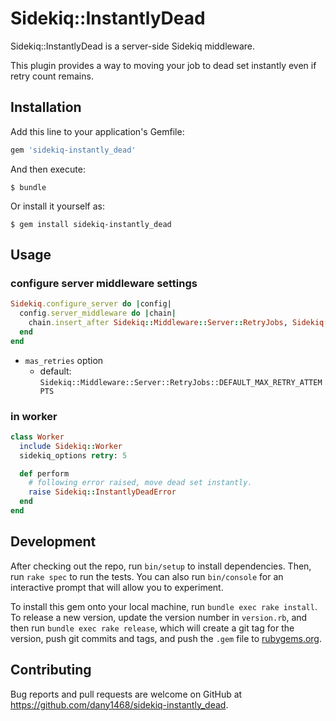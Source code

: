 # Sidekiq::InstantlyDead

Sidekiq::InstantlyDead is a server-side Sidekiq middleware.

This plugin provides a way to moving your job to dead set instantly even if retry count remains.

## Installation

Add this line to your application's Gemfile:

```ruby
gem 'sidekiq-instantly_dead'
```

And then execute:

    $ bundle

Or install it yourself as:

    $ gem install sidekiq-instantly_dead

## Usage

### configure server middleware settings

```ruby
Sidekiq.configure_server do |config|
  config.server_middleware do |chain|
    chain.insert_after Sidekiq::Middleware::Server::RetryJobs, Sidekiq::InstantlyDead::Middleware, max_retries: 5
  end
end
````

- `mas_retries` option
  - default: `Sidekiq::Middleware::Server::RetryJobs::DEFAULT_MAX_RETRY_ATTEMPTS`

### in worker

```ruby
class Worker
  include Sidekiq::Worker
  sidekiq_options retry: 5

  def perform
    # following error raised, move dead set instantly.
    raise Sidekiq::InstantlyDeadError
  end
end
```

## Development

After checking out the repo, run `bin/setup` to install dependencies. Then, run `rake spec` to run the tests. You can also run `bin/console` for an interactive prompt that will allow you to experiment.

To install this gem onto your local machine, run `bundle exec rake install`. To release a new version, update the version number in `version.rb`, and then run `bundle exec rake release`, which will create a git tag for the version, push git commits and tags, and push the `.gem` file to [rubygems.org](https://rubygems.org).

## Contributing

Bug reports and pull requests are welcome on GitHub at https://github.com/dany1468/sidekiq-instantly_dead.

